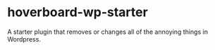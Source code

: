 # hoverboard-wp-starter
A starter plugin that removes or changes all of the annoying things in Wordpress.
